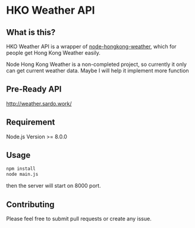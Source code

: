 # HKO Weather API

## What is this?

HKO Weather API is a wrapper of [node-hongkong-weather](https://github.com/hongkongkiwi/node-hongkong-weather/blob/master/README.md), which for people get Hong Kong Weather easily.

Node Hong Kong Weather is a non-completed project, so currently it only can get current weather data.
Maybe I will help it implement more function

## Pre-Ready API
http://weather.sardo.work/

## Requirement

Node.js Version >= 8.0.0

## Usage

```bash
npm install
node main.js
```

then the server will start on 8000 port.

## Contributing

Please feel free to submit pull requests or create any issue.

